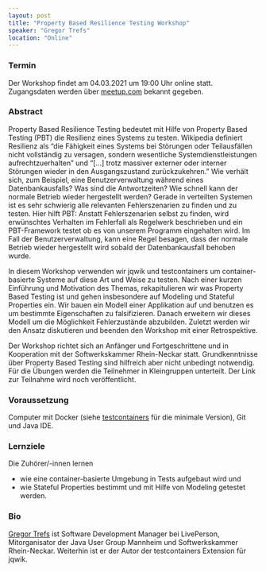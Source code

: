 ```yaml
---
layout: post
title: "Property Based Resilience Testing Workshop"
speaker: "Gregor Trefs"
location: "Online"
---
```


### Termin

Der Workshop findet am 04.03.2021 um 19:00 Uhr online statt. Zugangsdaten werden über [meetup.com](https://www.meetup.com/de-DE/mannheim-java-usergroup/events/275945757/) bekannt gegeben. 

### Abstract

Property Based Resilience Testing bedeutet mit Hilfe von Property Based Testing (PBT) die Resilienz eines Systems zu testen. Wikipedia definiert Resilienz als “die Fähigkeit eines Systems bei Störungen oder Teilausfällen nicht vollständig zu versagen, sondern wesentliche Systemdienstleistungen aufrechtzuerhalten” und “[...] trotz massiver externer oder interner Störungen wieder in den Ausgangszustand zurückzukehren.” Wie verhält sich, zum Beispiel, eine Benutzerverwaltung während eines Datenbankausfalls? Was sind die Antwortzeiten? Wie schnell kann der normale Betrieb wieder hergestellt werden? Gerade in verteilten Systemen ist es sehr schwierig alle relevanten Fehlerszenarien zu finden und zu testen. Hier hilft PBT: Anstatt Fehlerszenarien selbst zu finden, wird erwünschtes Verhalten im Fehlerfall als Regelwerk beschrieben und ein PBT-Framework testet ob es von unserem Programm eingehalten wird. Im Fall der Benutzerverwaltung, kann eine Regel besagen, dass der normale Betrieb wieder hergestellt wird sobald der Datenbankausfall behoben wurde.

In diesem Workshop verwenden wir jqwik und testcontainers um container-basierte Systeme auf diese Art und Weise zu testen. Nach einer kurzen Einführung und Motivation des Themas, rekapitulieren wir was Property Based Testing ist und gehen insbesondere auf Modeling und Stateful Properties ein. Wir bauen ein Modell einer Applikation auf und benutzen es um bestimmte Eigenschaften zu falsifizieren. Danach erweitern wir dieses Modell um die Möglichkeit Fehlerzustände abzubilden. Zuletzt werden wir den Ansatz diskutieren und beenden den Workshop mit einer Retrospektive.

Der Workshop richtet sich an Anfänger und Fortgeschrittene und in Kooperation mit der Softwerkskammer Rhein-Neckar statt. Grundkenntnisse über Property Based Testing sind hilfreich aber nicht unbedingt notwendig. Für die Übungen werden die Teilnehmer in Kleingruppen unterteilt. Der Link zur Teilnahme wird noch veröffentlicht.

### Voraussetzung

Computer mit Docker (siehe [testcontainers](https://www.testcontainers.org/supported_docker_environment) für die minimale Version), Git und Java IDE.

### Lernziele

Die Zuhörer/-innen lernen
* wie eine container-basierte Umgebung in Tests aufgebaut wird und
* wie Stateful Properties bestimmt und mit Hilfe von Modeling getestet werden.

### Bio

[Gregor Trefs](https://twitter.com/gtrefs) ist Software Development Manager bei LivePerson, Mitorganisator der Java User Group Mannheim und Softwerkskammer Rhein-Neckar. Weiterhin ist er der Autor der testcontainers Extension für jqwik.
